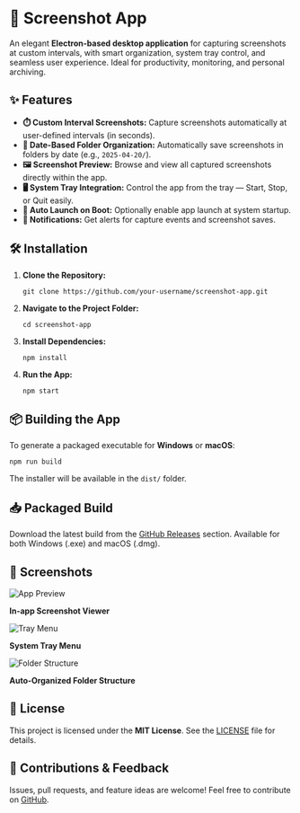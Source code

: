 <!DOCTYPE html>
<html lang="en">
<head>
  <meta charset="UTF-8" />
  <meta name="viewport" content="width=device-width, initial-scale=1.0"/>
  <title>Screenshot App</title>
  
 
</head>
<body>

  <h1>📸 Screenshot App</h1>
  <p>An elegant <strong>Electron-based desktop application</strong> for capturing screenshots at custom intervals, with smart organization, system tray control, and seamless user experience. Ideal for productivity, monitoring, and personal archiving.</p>

  <div class="section">
    <h2>✨ Features</h2>
    <ul>
      <li><strong>⏱️ Custom Interval Screenshots:</strong> Capture screenshots automatically at user-defined intervals (in seconds).</li>
      <li><strong>📂 Date-Based Folder Organization:</strong> Automatically save screenshots in folders by date (e.g., <code>2025-04-20/</code>).</li>
      <li><strong>🖼️ Screenshot Preview:</strong> Browse and view all captured screenshots directly within the app.</li>
      <li><strong>🖥️ System Tray Integration:</strong> Control the app from the tray — Start, Stop, or Quit easily.</li>
      <li><strong>🚀 Auto Launch on Boot:</strong> Optionally enable app launch at system startup.</li>
      <li><strong>🔔 Notifications:</strong> Get alerts for capture events and screenshot saves.</li>
    </ul>
  </div>

  <div class="section">
    <h2>🛠️ Installation</h2>
    <ol>
      <li><strong>Clone the Repository:</strong>
        <pre><code>git clone https://github.com/your-username/screenshot-app.git</code></pre>
      </li>
      <li><strong>Navigate to the Project Folder:</strong>
        <pre><code>cd screenshot-app</code></pre>
      </li>
      <li><strong>Install Dependencies:</strong>
        <pre><code>npm install</code></pre>
      </li>
      <li><strong>Run the App:</strong>
        <pre><code>npm start</code></pre>
      </li>
    </ol>
  </div>

  <div class="section">
    <h2>📦 Building the App</h2>
    <p>To generate a packaged executable for <strong>Windows</strong> or <strong>macOS</strong>:</p>
    <pre><code>npm run build</code></pre>
    <p>The installer will be available in the <code>dist/</code> folder.</p>
  </div>

  <div class="section">
    <h2>📥 Packaged Build</h2>
    <p>Download the latest build from the <a href="https://github.com/your-username/screenshot-app/releases" target="_blank">GitHub Releases</a> section. Available for both Windows (.exe) and macOS (.dmg).</p>
  </div>

  <div class="section">
    <h2>📸 Screenshots</h2>
    <div class="screenshot">
      <img src="screenshots/preview.png" alt="App Preview" />
      <p><strong>In-app Screenshot Viewer</strong></p>
    </div>
    <div class="screenshot">
      <img src="screenshots/tray-menu.png" alt="Tray Menu" />
      <p><strong>System Tray Menu</strong></p>
    </div>
    <div class="screenshot">
      <img src="screenshots/folder-structure.png" alt="Folder Structure" />
      <p><strong>Auto-Organized Folder Structure</strong></p>
    </div>
  </div>

  <div class="section">
    <h2>🧾 License</h2>
    <p>This project is licensed under the <strong>MIT License</strong>. See the <a href="LICENSE">LICENSE</a> file for details.</p>
  </div>

  <div class="section">
    <h2>🙌 Contributions & Feedback</h2>
    <p>Issues, pull requests, and feature ideas are welcome! Feel free to contribute on <a href="https://github.com/your-username/screenshot-app" target="_blank">GitHub</a>.</p>
  </div>

</body>
</html>
